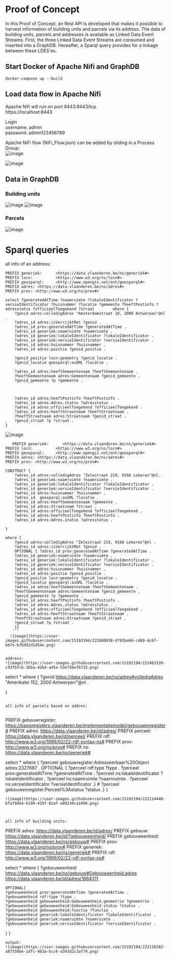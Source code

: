 # Proof of Concept

In this Proof of Concept, an Rest API is developed that makes it possible to harvest information of building units and parcels via its address. The data of building units, parcels and addresses is available as Linked Data Event Streams.
First, the three Linked Data Event Streams are consumed and inserted into a GraphDB. Hereafter, a Sparql query provides for a linkage between these LDES'es.



## Start Docker of Apache Nifi and GraphDB
```
docker-compose up --build
```

## Load data flow in Apache Nifi

Apache Nifi will run on port 8443:8443/tcp\
https://localhost:8443

Login \
username: admin \
password: admin123456789

Apache NiFi flow (NiFi_Flow.json) can be added by sliding in a Process Group:\
![image](https://user-images.githubusercontent.com/15192194/221881399-d53deae0-7830-4a0c-a143-8784b32893d6.png)

![image](https://user-images.githubusercontent.com/15192194/221877896-3709f480-ea3a-41c8-b3d4-633c71f2db7f.png)



## Data in GraphDB

### Building units
![image](https://user-images.githubusercontent.com/15192194/221879850-3b89e274-1fe4-439e-8cc2-47477d03ba2a.png)
![image](https://user-images.githubusercontent.com/15192194/221898400-56a46d02-6d84-4c66-9610-63a23af37605.png)


### Parcels
![image](https://user-images.githubusercontent.com/15192194/221880584-8b966eaa-f2c0-4014-9ec5-5691c2ed631d.png)


# Sparql queries

all info of an address:

```
PREFIX generiek:      <https://data.vlaanderen.be/ns/generiek#>
PREFIX locn:          <https://www.w3.org/ns/locn#> 
PREFIX geosparql:     <http://www.opengis.net/ont/geosparql#>
PREFIX adres: <https://data.vlaanderen.be/ns/adres#>
PREFIX prov: <http://www.w3.org/ns/prov#>

select ?generatedAtTime ?naamruimte ?lokaleIdentificator ?versieIdentificator ?huisnummer ?locatie ?gemeente ?heeftPostinfo ?adresstatus ?officieelToegekend ?straat        where { 
    ?genid adres:volledigAdres "Amsterdamstraat 18, 2000 Antwerpen"@nl .
	?adres_id adres:isVerrijktMet ?genid .
    ?adres_id prov:generatedAtTime ?generatedAtTime .
    ?adres_id generiek:naamruimte ?naamruimte .
    ?adres_id generiek:lokaleIdentificator ?lokaleIdentificator .
    ?adres_id generiek:versieIdentificator ?versieIdentificator .
    ?adres_id adres:huisnummer ?huisnummer .
    ?adres_id adres:positie ?genid_positie .
    
    ?genid_positie locn:geometry ?genid_locatie .
    ?genid_locatie geosparql:asGML ?locatie .
    
    ?adres_id adres:heeftGemeentenaam ?heeftGemeentenaam .
    ?heeftGemeentenaam adres:Gemeentenaam ?genid_gemeente .
    ?genid_gemeente ?p ?gemeente .
    
    
    
    ?adres_id adres:heeftPostinfo ?heeftPostinfo .
    ?adres_id adres:Adres.status ?adresstatus .  
    ?adres_id adres:officieelToegekend ?officieelToegekend .
    ?adres_id adres:heeftStraatnaam ?heeftStraatnaam .
    ?heeftStraatnaam adres:Straatnaam ?genid_straat .
    ?genid_straat ?p ?straat .
} 
```
![image](https://user-images.githubusercontent.com/15192194/222476055-e8e6ebae-c913-4750-b30f-9519eecefc82.png)

```
   PREFIX generiek:      <https://data.vlaanderen.be/ns/generiek#>
PREFIX locn:          <https://www.w3.org/ns/locn#>
PREFIX geosparql:     <http://www.opengis.net/ont/geosparql#>
PREFIX adres: <https://data.vlaanderen.be/ns/adres#>
PREFIX prov: <http://www.w3.org/ns/prov#>

CONSTRUCT {
    ?adres_id adres:volledigAdres "Zelestraat 219, 9160 Lokeren"@nl.
    ?adres_id generiek:naamruimte ?naamruimte .
    ?adres_id generiek:lokaleIdentificator ?lokaleIdentificator .
    ?adres_id generiek:versieIdentificator ?versieIdentificator .
    ?adres_id adres:huisnummer ?huisnummer .
    ?adres_id  geosparql:asGML ?locatie .
    ?adres_id adres:heeftGemeentenaam ?gemeente .
    ?adres_id adres:Straatnaam ?straat .
    ?adres_id adres:officieelToegekend ?officieelToegekend .
    ?adres_id adres:heeftPostinfo ?heeftPostinfo .
    ?adres_id adres:Adres.status ?adresstatus .

}

where {
    ?genid adres:volledigAdres "Zelestraat 219, 9160 Lokeren"@nl .
    ?adres_id adres:isVerrijktMet ?genid .
    OPTIONAL { ?adres_id prov:generatedAtTime ?generatedAtTime .
    ?adres_id generiek:naamruimte ?naamruimte .
    ?adres_id generiek:lokaleIdentificator ?lokaleIdentificator .
    ?adres_id generiek:versieIdentificator ?versieIdentificator .
    ?adres_id adres:huisnummer ?huisnummer .
    ?adres_id adres:positie ?genid_positie .
    ?genid_positie locn:geometry ?genid_locatie .
    ?genid_locatie geosparql:asGML ?locatie .
    ?adres_id adres:heeftGemeentenaam ?heeftGemeentenaam .
    ?heeftGemeentenaam adres:Gemeentenaam ?genid_gemeente .
    ?genid_gemeente ?p ?gemeente .
    ?adres_id adres:heeftPostinfo ?heeftPostinfo .
    ?adres_id adres:Adres.status ?adresstatus .
    ?adres_id adres:officieelToegekend ?officieelToegekend .
    ?adres_id adres:heeftStraatnaam ?heeftStraatnaam .
    ?heeftStraatnaam adres:Straatnaam ?genid_straat .
    ?genid_straat ?p ?straat .
    }}
   ´´´
  ![image](https://user-images.githubusercontent.com/15192194/222680930-d793be66-c489-4c67-b67e-b7bd92d1d54e.png)


address:
![image](https://user-images.githubusercontent.com/15192194/222463320-c93fbfcb-1bba-42b4-a45a-53e75bef6715.png)

```
select * where { 
	?genid <https://data.vlaanderen.be/ns/adres#volledigAdres> "Amerikalei 152, 2000 Antwerpen"@nl .
   
    
}
```

all info of parcels based on addres:


```
PREFIX gebouwregister: <https://basisregisters.vlaanderen.be/implementatiemodel/gebouwenregister#>
PREFIX adres: <https://data.vlaanderen.be/id/adres/>
PREFIX perceel: <https://data.vlaanderen.be/id/perceel/>
PREFIX rdf: <http://www.w3.org/1999/02/22-rdf-syntax-ns#>
PREFIX prov: <http://www.w3.org/ns/prov#>
PREFIX ns: <https://data.vlaanderen.be/ns/generiek#>

select * where { 
	?perceel gebouwregister:Adresseerbaar%20Object adres:2327687 .
    OPTIONAL {	?perceel rdf:type ?type .
      			?perceel prov:generatedAtTime ?generatedAtTime .
   				?perceel ns:lokaleIdentificator ?lokaleIdentificator .
            	?perceel ns:naamruimte ?naamruimte .
    		    ?perceel ns:versieIdentificator ?versieIdentificator .}
   	#    		?perceel gebouwenregister:Perceel%3Astatus ?status .}
}
```
![image](https://user-images.githubusercontent.com/15192194/222114448-bfa79db4-b199-419f-82af-a09234ca1996.png)



all info of building units:

```
PREFIX adres: <https://data.vlaanderen.be/id/adres/>
PREFIX gebouw: <https://data.vlaanderen.be/id/?gebouweenheid/>
PREFIX gebouweenheid: <https://data.vlaanderen.be/ns/gebouw#>
PREFIX prov: <http://www.w3.org/ns/prov#>
PREFIX generiek: <https://data.vlaanderen.be/ns/generiek#>
PREFIX rdf: <http://www.w3.org/1999/02/22-rdf-syntax-ns#>


select * where { 
	?gebouweenheid <https://data.vlaanderen.be/ns/gebouw#Gebouweenheid.adres> <https://data.vlaanderen.be/id/adres/1864311> .

    OPTIONAL{
    ?gebouweenheid prov:generatedAtTime ?generatedAtTime .
	?gebouweenheid rdf:type ?type .
	?gebouweenheid gebouweenheid:Gebouweenheid.geometrie ?geometrie .
	?gebouweenheid gebouweenheid:Gebouweenheid.status ?status .
	?gebouweenheid gebouweenheid:functie ?functie .
	?gebouweenheid generiek:lokaleIdentificator ?lokaleIdentificator .
	?gebouweenheid generiek:naamruimte ?naamruimte .
	?gebouweenheid generiek:versieIdentificator ?versieIdentificator .  

}
}

```
output:
![image](https://user-images.githubusercontent.com/15192194/222118282-a87550be-1dfc-463a-bcc6-a393d2c3af79.png)


